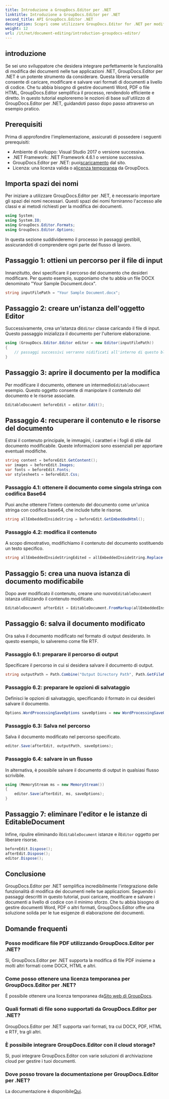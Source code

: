 ```yaml
---
title: Introduzione a GroupDocs.Editor per .NET
linktitle: Introduzione a GroupDocs.Editor per .NET
second_title: API GroupDocs.Editor .NET
description: Scopri come utilizzare GroupDocs.Editor for .NET per modificare i documenti a livello di codice con questa guida dettagliata passo passo.
weight: 12
url: /it/net/document-editing/introduction-groupdocs-editor/
---
```

## introduzione 
Se sei uno sviluppatore che desidera integrare perfettamente le funzionalità di modifica dei documenti nelle tue applicazioni .NET, GroupDocs.Editor per .NET è un potente strumento da considerare. Questa libreria versatile consente di caricare, modificare e salvare vari formati di documenti a livello di codice. Che tu abbia bisogno di gestire documenti Word, PDF o file HTML, GroupDocs.Editor semplifica il processo, rendendolo efficiente e diretto. In questo tutorial esploreremo le nozioni di base sull'utilizzo di GroupDocs.Editor per .NET, guidandoti passo dopo passo attraverso un esempio pratico.
## Prerequisiti
Prima di approfondire l'implementazione, assicurati di possedere i seguenti prerequisiti:
- Ambiente di sviluppo: Visual Studio 2017 o versione successiva.
- .NET Framework: .NET Framework 4.6.1 o versione successiva.
-  GroupDocs.Editor per .NET: puoi[scaricamento](https://releases.groupdocs.com/editor/net/) dal sito.
-  Licenza: una licenza valida o a[licenza temporanea](https://purchase.groupdocs.com/temporary-license/) da GroupDocs.
## Importa spazi dei nomi
Per iniziare a utilizzare GroupDocs.Editor per .NET, è necessario importare gli spazi dei nomi necessari. Questi spazi dei nomi forniranno l'accesso alle classi e ai metodi richiesti per la modifica dei documenti.
```csharp
using System;
using System.IO;
using GroupDocs.Editor.Formats;
using GroupDocs.Editor.Options;
```

In questa sezione suddivideremo il processo in passaggi gestibili, assicurandoti di comprendere ogni parte del flusso di lavoro.
## Passaggio 1: ottieni un percorso per il file di input
Innanzitutto, devi specificare il percorso del documento che desideri modificare. Per questo esempio, supponiamo che tu abbia un file DOCX denominato "Your Sample Document.docx".
```csharp
string inputFilePath = "Your Sample Document.docx";
```
## Passaggio 2: creare un'istanza dell'oggetto Editor
 Successivamente, crea un'istanza di`Editor` classe caricando il file di input. Questo passaggio inizializza il documento per l'ulteriore elaborazione.
```csharp
using (GroupDocs.Editor.Editor editor = new Editor(inputFilePath))
{
    // passaggi successivi verranno nidificati all'interno di questo blocco
}
```
## Passaggio 3: aprire il documento per la modifica
 Per modificare il documento, ottenere un intermedio`EditableDocument` esempio. Questo oggetto consente di manipolare il contenuto del documento e le risorse associate.
```csharp
EditableDocument beforeEdit = editor.Edit();
```
## Passaggio 4: recuperare il contenuto e le risorse del documento
Estrai il contenuto principale, le immagini, i caratteri e i fogli di stile dal documento modificabile. Queste informazioni sono essenziali per apportare eventuali modifiche.
```csharp
string content = beforeEdit.GetContent();
var images = beforeEdit.Images;
var fonts = beforeEdit.Fonts;
var stylesheets = beforeEdit.Css;
```
### Passaggio 4.1: ottenere il documento come singola stringa con codifica Base64
Puoi anche ottenere l'intero contenuto del documento come un'unica stringa con codifica base64, che include tutte le risorse.
```csharp
string allEmbeddedInsideString = beforeEdit.GetEmbeddedHtml();
```
### Passaggio 4.2: modifica il contenuto
A scopo dimostrativo, modifichiamo il contenuto del documento sostituendo un testo specifico.
```csharp
string allEmbeddedInsideStringEdited = allEmbeddedInsideString.Replace("Subtitle", "Edited subtitle");
```
## Passaggio 5: crea una nuova istanza di documento modificabile
 Dopo aver modificato il contenuto, creane uno nuovo`EditableDocument` istanza utilizzando il contenuto modificato.
```csharp
EditableDocument afterEdit = EditableDocument.FromMarkup(allEmbeddedInsideStringEdited, null);
```
## Passaggio 6: salva il documento modificato
Ora salva il documento modificato nel formato di output desiderato. In questo esempio, lo salveremo come file RTF.
### Passaggio 6.1: preparare il percorso di output
Specificare il percorso in cui si desidera salvare il documento di output.
```csharp
string outputPath = Path.Combine("Output Directory Path", Path.GetFileNameWithoutExtension(inputFilePath) + ".rtf");
```
### Passaggio 6.2: preparare le opzioni di salvataggio
Definisci le opzioni di salvataggio, specificando il formato in cui desideri salvare il documento.
```csharp
Options.WordProcessingSaveOptions saveOptions = new WordProcessingSaveOptions(WordProcessingFormats.Rtf);
```
### Passaggio 6.3: Salva nel percorso
Salva il documento modificato nel percorso specificato.
```csharp
editor.Save(afterEdit, outputPath, saveOptions);
```
### Passaggio 6.4: salvare in un flusso
In alternativa, è possibile salvare il documento di output in qualsiasi flusso scrivibile.
```csharp
using (MemoryStream ms = new MemoryStream())
{
    editor.Save(afterEdit, ms, saveOptions);
}
```
## Passaggio 7: eliminare l'editor e le istanze di EditableDocument
 Infine, ripulire eliminando il`EditableDocument` istanze e il`Editor` oggetto per liberare risorse.
```csharp
beforeEdit.Dispose();
afterEdit.Dispose();
editor.Dispose();
```

## Conclusione
GroupDocs.Editor per .NET semplifica incredibilmente l'integrazione delle funzionalità di modifica dei documenti nelle tue applicazioni. Seguendo i passaggi descritti in questo tutorial, puoi caricare, modificare e salvare i documenti a livello di codice con il minimo sforzo. Che tu abbia bisogno di gestire documenti Word, PDF o altri formati, GroupDocs.Editor offre una soluzione solida per le tue esigenze di elaborazione dei documenti.
## Domande frequenti
### Posso modificare file PDF utilizzando GroupDocs.Editor per .NET?
Sì, GroupDocs.Editor per .NET supporta la modifica di file PDF insieme a molti altri formati come DOCX, HTML e altri.
### Come posso ottenere una licenza temporanea per GroupDocs.Editor per .NET?
 È possibile ottenere una licenza temporanea da[Sito web di GroupDocs](https://purchase.groupdocs.com/temporary-license/).
### Quali formati di file sono supportati da GroupDocs.Editor per .NET?
GroupDocs.Editor per .NET supporta vari formati, tra cui DOCX, PDF, HTML e RTF, tra gli altri.
### È possibile integrare GroupDocs.Editor con il cloud storage?
Sì, puoi integrare GroupDocs.Editor con varie soluzioni di archiviazione cloud per gestire i tuoi documenti.
### Dove posso trovare la documentazione per GroupDocs.Editor per .NET?
La documentazione è disponibile[Qui](https://tutorials.groupdocs.com/editor/net/).